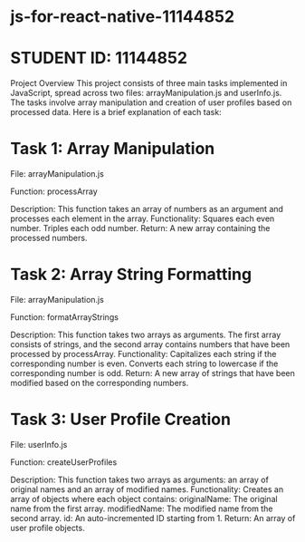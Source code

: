 # js-for-react-native-11144852

# STUDENT ID: 11144852

Project Overview
This project consists of three main tasks implemented in JavaScript, spread across two files: arrayManipulation.js and userInfo.js. The tasks involve array manipulation and creation of user profiles based on processed data. Here is a brief explanation of each task:

# Task 1: Array Manipulation
File: arrayManipulation.js

Function: processArray

Description: This function takes an array of numbers as an argument and processes each element in the array.
Functionality:
Squares each even number.
Triples each odd number.
Return: A new array containing the processed numbers.

# Task 2: Array String Formatting
File: arrayManipulation.js

Function: formatArrayStrings

Description: This function takes two arrays as arguments. The first array consists of strings, and the second array contains numbers that have been processed by processArray.
Functionality:
Capitalizes each string if the corresponding number is even.
Converts each string to lowercase if the corresponding number is odd.
Return: A new array of strings that have been modified based on the corresponding numbers.

# Task 3: User Profile Creation
File: userInfo.js

Function: createUserProfiles

Description: This function takes two arrays as arguments: an array of original names and an array of modified names.
Functionality:
Creates an array of objects where each object contains:
originalName: The original name from the first array.
modifiedName: The modified name from the second array.
id: An auto-incremented ID starting from 1.
Return: An array of user profile objects.
